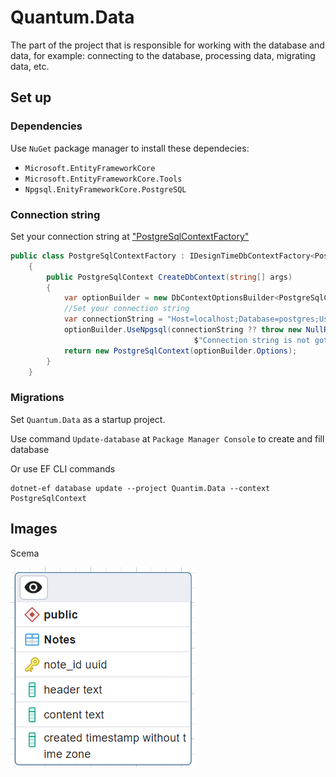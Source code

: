 # Quantum.Data
The part of the project that is responsible for working with the database and data, for example: connecting to the database, processing data, migrating data, etc.

## Set up
### Dependencies
Use `NuGet` package manager to install these dependecies:

- `Microsoft.EntityFrameworkCore`
- `Microsoft.EntityFrameworkCore.Tools`
- `Npgsql.EnityFrameworkCore.PostgreSQL`

### Connection string

Set your connection string at ["PostgreSqlContextFactory"](https://github.com/Oldprimer/Quantum/blob/main/src/Quantum.Data/Context/PostgreSqlContextFactory.cs)

```csharp
public class PostgreSqlContextFactory : IDesignTimeDbContextFactory<PostgreSqlContext>
    {
        public PostgreSqlContext CreateDbContext(string[] args)
        {
            var optionBuilder = new DbContextOptionsBuilder<PostgreSqlContext>();
            //Set your connection string
            var connectionString = "Host=localhost;Database=postgres;Username=postgres;Password=123456";
            optionBuilder.UseNpgsql(connectionString ?? throw new NullReferenceException(
                                         $"Connection string is not got from environment {nameof(connectionString)}"));
            return new PostgreSqlContext(optionBuilder.Options);
        }
    }
```
### Migrations
Set `Quantum.Data` as a startup project.

Use command `Update-database` at `Package Manager Console` to create and fill database 

Or use EF CLI commands 

```
dotnet-ef database update --project Quantim.Data --context PostgreSqlContext
```

## Images

Scema

![Scema](../../assets/img/Scema.png)
